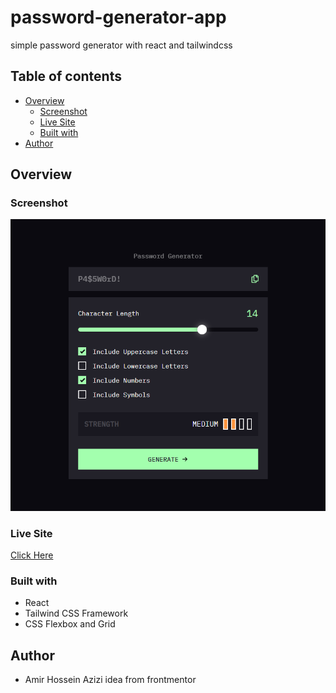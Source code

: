 # password-generator-app

simple password generator with react and tailwindcss

## Table of contents

- [Overview](#overview)
  - [Screenshot](#screenshot)
  - [Live Site](#livesite)
  - [Built with](#built-with)
- [Author](#author)

## Overview

### Screenshot

![screenshot](./public/screencapture.png)

### Live Site

[Click Here](https://sparkly-nasturtium-d227b1.netlify.app/)

### Built with

- React
- Tailwind CSS Framework
- CSS Flexbox and Grid

## Author

- Amir Hossein Azizi
  idea from frontmentor [](https://www.frontendmentor.io/challenges/password-generator-app-Mr8CLycqjh)
